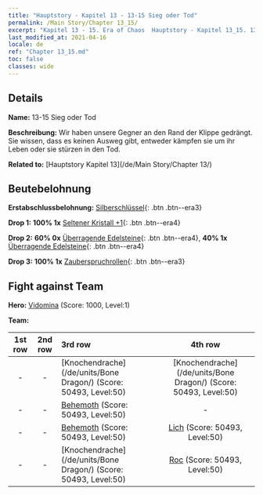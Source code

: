 ```yaml
---
title: "Hauptstory - Kapitel 13 - 13-15 Sieg oder Tod"
permalink: /Main Story/Chapter 13_15/
excerpt: "Kapitel 13 - 15. Era of Chaos  Hauptstory - Kapitel 13_15. 13-15 Sieg oder Tod"
last_modified_at: 2021-04-16
locale: de
ref: "Chapter 13_15.md"
toc: false
classes: wide
---
```


## Details

 **Name:** 13-15 Sieg oder Tod

 **Beschreibung:** Wir haben unsere Gegner an den Rand der Klippe gedrängt. Sie wissen, dass es keinen Ausweg gibt, entweder kämpfen sie um ihr Leben oder sie stürzen in den Tod.

 **Related to:** [Hauptstory Kapitel 13](/de/Main Story/Chapter 13/)

## Beutebelohnung

 **Erstabschlussbelohnung:** [Silberschlüssel](/de/Items/con_693/){: .btn .btn--era3}

 **Drop 1:** **100% 1x** [Seltener Kristall +1](/de/Items/mat_45/){: .btn .btn--era4}

 **Drop 2:** **60% 0x** [Überragende Edelsteine](/de/Items/mat_37/){: .btn .btn--era4}, **40% 1x** [Überragende Edelsteine](/de/Items/mat_37/){: .btn .btn--era4}

 **Drop 3:** **100% 1x** [Zauberspruchrollen](/de/Items/con_694/){: .btn .btn--era3}


## Fight against Team
 **Hero:** [Vidomina](/de/heroes/Vidomina/) (Score: 1000, Level:1)

 **Team:**


  | 1st row | 2nd row | 3rd row | 4th row |
  |:----:|:----:|:----|:----:|
  | - | - | [Knochendrache](/de/units/Bone Dragon/) (Score: 50493, Level:50)  | [Knochendrache](/de/units/Bone Dragon/) (Score: 50493, Level:50)  |
  | - | - | [Behemoth](/de/units/Behemoth/) (Score: 50493, Level:50)  | - |
  | - | - | [Behemoth](/de/units/Behemoth/) (Score: 50493, Level:50)  | [Lich](/de/units/Lich/) (Score: 50493, Level:50)  |
  | - | - | [Knochendrache](/de/units/Bone Dragon/) (Score: 50493, Level:50)  | [Roc](/de/units/Roc/) (Score: 50493, Level:50)  |


